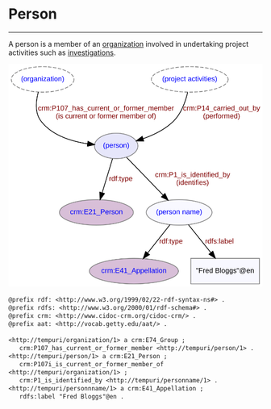 # Person
***

A person is a member of an [organization](ld4he-organization.md) involved in undertaking project activities such as [investigations](ld4he-investigation.md). 
 
![person](img/ld4he-person.svg)

```turtle
@prefix rdf: <http://www.w3.org/1999/02/22-rdf-syntax-ns#> .
@prefix rdfs: <http://www.w3.org/2000/01/rdf-schema#> .
@prefix crm: <http://www.cidoc-crm.org/cidoc-crm/> .
@prefix aat: <http://vocab.getty.edu/aat/> .

<http://tempuri/organization/1> a crm:E74_Group ;
   crm:P107_has_current_or_former_member <http://tempuri/person/1> .
<http://tempuri/person/1> a crm:E21_Person ;
   crm:P107i_is_current_or_former_member_of <http://tempuri/organization/1> ;
   crm:P1_is_identified_by <http://tempuri/personname/1> .
<http://tempuri/personnname/1> a crm:E41_Appellation ;
   rdfs:label "Fred Bloggs"@en .
```
